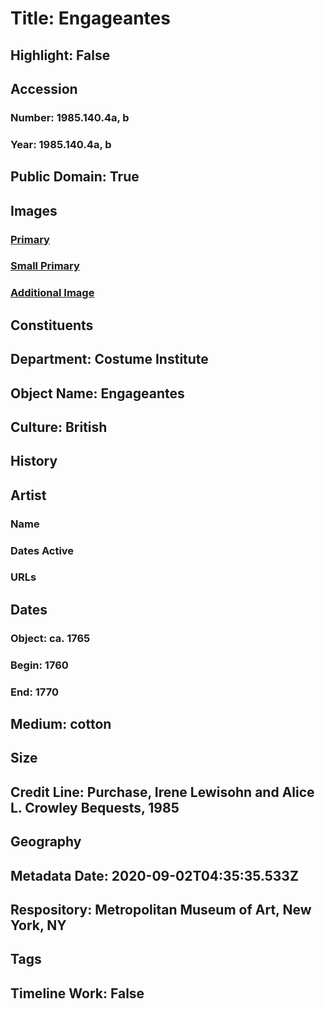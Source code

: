 # Title: Engageantes
## Highlight: False
## Accession
### Number: 1985.140.4a, b
### Year: 1985.140.4a, b
## Public Domain: True
## Images
### [Primary](https://images.metmuseum.org/CRDImages/ci/original/1985.140.4a.jpg)
### [Small Primary](https://images.metmuseum.org/CRDImages/ci/web-large/1985.140.4a.jpg)
### [Additional Image](https://images.metmuseum.org/CRDImages/ci/original/1985.140.4b.jpg)
## Constituents
## Department: Costume Institute
## Object Name: Engageantes
## Culture: British
## History
## Artist
### Name
### Dates Active
### URLs
## Dates
### Object: ca. 1765
### Begin: 1760
### End: 1770
## Medium: cotton
## Size
## Credit Line: Purchase, Irene Lewisohn and Alice L. Crowley Bequests, 1985
## Geography
## Metadata Date: 2020-09-02T04:35:35.533Z
## Respository: Metropolitan Museum of Art, New York, NY
## Tags
## Timeline Work: False